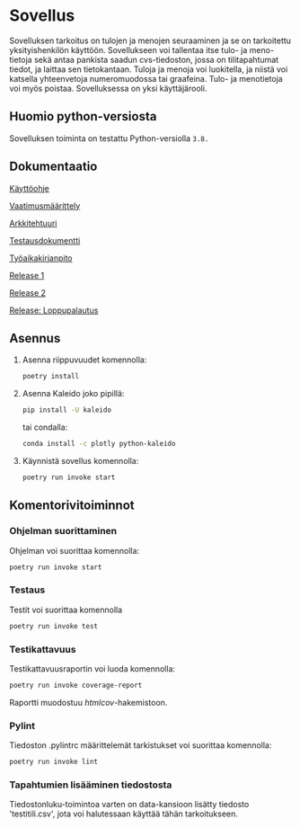 # Sovellus

Sovelluksen tarkoitus on tulojen ja menojen seuraaminen ja se on tarkoitettu yksityishenkilön käyttöön. Sovellukseen voi tallentaa itse tulo- ja meno-tietoja sekä antaa pankista saadun cvs-tiedoston, jossa on tilitapahtumat tiedot, ja laittaa sen tietokantaan. Tuloja ja menoja voi luokitella, ja niistä voi katsella yhteenvetoja numeromuodossa tai graafeina. Tulo- ja menotietoja voi myös poistaa. Sovelluksessa on yksi käyttäjärooli.

## Huomio python-versiosta

Sovelluksen toiminta on testattu Python-versiolla ```3.8.```

## Dokumentaatio

[Käyttöohje](https://github.com/sonjamadetoja/ot_harjoitustyo/blob/master/dokumentaatio/kayttoohje.md)

[Vaatimusmäärittely](https://github.com/sonjamadetoja/ot_harjoitustyo/blob/master/dokumentaatio/vaatimusmaarittely.md)

[Arkkitehtuuri](https://github.com/sonjamadetoja/ot_harjoitustyo/blob/master/dokumentaatio/arkkitehtuuri.md)

[Testausdokumentti](https://github.com/sonjamadetoja/ot_harjoitustyo/blob/master/dokumentaatio/testaus.md)

[Työaikakirjanpito](https://github.com/sonjamadetoja/ot_harjoitustyo/blob/master/dokumentaatio/tyoaikakirjanpito.md)

[Release 1](https://github.com/sonjamadetoja/ot_harjoitustyo/releases/tag/viikko5)

[Release 2](https://github.com/sonjamadetoja/ot_harjoitustyo/releases/tag/viikko6)

[Release: Loppupalautus](https://github.com/sonjamadetoja/ot_harjoitustyo/releases/tag/viikko7)

## Asennus

1. Asenna riippuvuudet komennolla:

    ```bash
    poetry install
    ```

2. Asenna Kaleido joko pipillä:

    ```bash
    pip install -U kaleido
    ```

    tai condalla: 

    ```bash
    conda install -c plotly python-kaleido
    ```

3. Käynnistä sovellus komennolla:

    ```bash
    poetry run invoke start
    ```

## Komentorivitoiminnot

### Ohjelman suorittaminen
Ohjelman voi suorittaa komennolla:

```bash
poetry run invoke start
```

### Testaus

Testit voi suorittaa komennolla

```bash
poetry run invoke test
```

### Testikattavuus

Testikattavuusraportin voi luoda komennolla:

```bash
poetry run invoke coverage-report
```
Raportti muodostuu *htmlcov*-hakemistoon.

### Pylint

Tiedoston .pylintrc määrittelemät tarkistukset voi suorittaa komennolla:

```bash
poetry run invoke lint
```

### Tapahtumien lisääminen tiedostosta

Tiedostonluku-toimintoa varten on data-kansioon lisätty tiedosto 'testitili.csv', jota voi halutessaan käyttää tähän tarkoitukseen.
